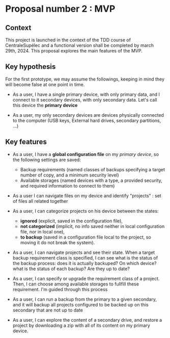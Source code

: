 # Proposal number 2 : MVP

## Context

This project is launched in the context of the TDD course of CentraleSupélec
and a functional version shall be completed by march 29th, 2024. This proposal
explores the main features of the MVP.

## Key hypothesis

For the first prototype, we may assume the followings, keeping in mind they will
become false at one point in time.

- As a user, I have a single primary device, with only primary data, and I
  connect to it secondary devices, with only secondary data. Let's call this
  device the **primary device**

- As a user, my only secondary devices are devices physically connected to the
  computer (USB keys, External hard drives, secondary partitions, ...)

## Key features

- As a user, I have a **global configuration file** on my _primary device_, so the
  following settings are saved:

  - Backup requirements (named classes of backups specifying a target number of
    copy, and a minimum security level)
  - Available storages (named devices with a type, a provided security, and
    required information to connect to them)

- As a user I can navigate files on my device and identify "projects" : set of
  files all related together

- As a user, I can categorize projects on his device between the states:

  - **ignored** (explicit, saved in the configuration file),
  - **not categorized** (implicit, no info saved neither in local configuration
    file, nor in local one),
  - **to backup** (saved in a configuration file local to the project, so moving
    it do not break the system).

- As a user, I can navigate projects and see their state. When a target backup
  requirement class is specified, I can see what is the status of the backup
  process: does it is actually backuped? On which device? what is the status of
  each backup? Are they up to date?

- As a user, I can specify or upgrade the requirement class of a project. Then,
  I can choose among available storages to fullfill these requirement. I'm guided
  through this process

- As a user, I can run a backup from the primary to a given secondary, and it will
  backup all projects configured to be backed up on this secondary that are not
  up to date

- As a user, I can explore the content of a secondary drive, and restore a project
  by downloading a zip with all of its content on my primary device. 
